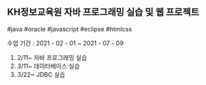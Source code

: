 ## KH정보교육원 자바 프로그래밍 실습 및 웹 프로젝트 

  
#java #oracle #javascript #eclipse #htmlcss 


  수업 기간 : 2021 - 02 - 01 ~ 2021 - 07 - 09

1. 2/11~ 자바 프로그래밍 실습
2. 3/11~ 데이터베이스 실습
3. 3/22~ JDBC 실습
